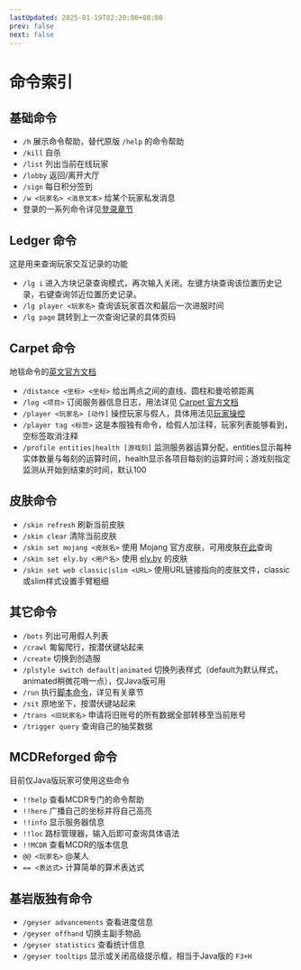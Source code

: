 ```yaml
---
lastUpdated: 2025-01-19T02:20:00+08:00
prev: false
next: false
---
```


# 命令索引
## 基础命令

- `/h` 展示命令帮助，替代原版 `/help` 的命令帮助
- `/kill` 自杀
- `/list` 列出当前在线玩家
- `/lobby` 返回/离开大厅
- `/sign` 每日积分签到
- `/w <玩家名> <消息文本>` 给某个玩家私发消息
- 登录的一系列命令详见[登录章节](./easyauth)

## Ledger 命令

这是用来查询玩家交互记录的功能
- `/lg i` 进入方块记录查询模式，再次输入关闭。左键方块查询该位置历史记录，右键查询邻近位置历史记录。
- `/lg player <玩家名>` 查询该玩家首次和最后一次进服时间
- `/lg page` 跳转到上一次查询记录的具体页码

## Carpet 命令

地毯命令的[英文官方文档](https://github.com/gnembon/fabric-carpet/wiki/Commands)
- `/distance <坐标> <坐标>` 给出两点之间的直线、圆柱和曼哈顿距离
- `/log <项目>` 订阅服务器信息日志，用法详见 [Carpet 官方文档](https://github.com/HeartyYF/fabric-carpet-Wiki-CN/wiki/Commands#%E7%94%A8%E6%B3%95log)
- `/player <玩家名> [动作]` 操控玩家与假人，具体用法见[玩家操控](player)
- `/player tag <标签>` 这是本服独有命令，给假人加注释，玩家列表能够看到，空标签取消注释
- `/profile entities|health [游戏刻]` 监测服务器运算分配，entities显示每种实体数量与每刻的运算时间，health显示各项目每刻的运算时间；游戏刻指定监测从开始到结束的时间，默认100

## 皮肤命令
- `/skin refresh` 刷新当前皮肤
- `/skin clear` 清除当前皮肤
- `/skin set mojang <皮肤名>` 使用 Mojang 官方皮肤，可用皮肤[在此](https://namemc.com/)查询
- `/skin set ely.by <用户名>` 使用 [ely.by](https://ely.by) 的皮肤
- `/skin set web classic|slim <URL>` 使用URL链接指向的皮肤文件，classic或slim样式设置手臂粗细

## 其它命令
- `/bots` 列出可用假人列表
- `/crawl` 匍匐爬行，按潜伏键站起来
- `/create` 切换到创造服
- `/plstyle switch default|animated` 切换列表样式（default为默认样式，animated稍微花哨一点），仅Java版可用
- `/run` 执行[脚本命令](./script)，详见有关章节
- `/sit` 原地坐下，按潜伏键站起来
- `/trans <旧玩家名>` 申请将旧账号的所有数据全部转移至当前账号
- `/trigger query` 查询自己的抽奖数据

## MCDReforged 命令
目前仅Java版玩家可使用这些命令
- `!!help` 查看MCDR专门的命令帮助
- `!!here` 广播自己的坐标并将自己高亮
- `!!info` 显示服务器信息
- `!!loc` 路标管理器，输入后即可查询具体语法
- `!!MCDR` 查看MCDR的版本信息
- `@@ <玩家名>` @某人
- `== <表达式>` 计算简单的算术表达式

## 基岩版独有命令
- `/geyser advancements` 查看进度信息
- `/geyser offhand` 切换主副手物品
- `/geyser statistics` 查看统计信息
- `/geyser tooltips` 显示或关闭高级提示框，相当于Java版的 `F3+H`
